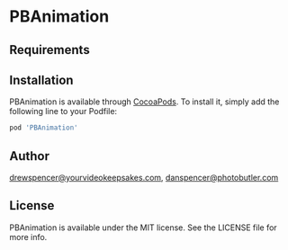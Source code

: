 # PBAnimation

## Requirements

## Installation

PBAnimation is available through [CocoaPods](https://cocoapods.org). To install
it, simply add the following line to your Podfile:

```ruby
pod 'PBAnimation'
```

## Author

drewspencer@yourvideokeepsakes.com, danspencer@photobutler.com

## License

PBAnimation is available under the MIT license. See the LICENSE file for more info.
